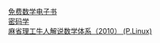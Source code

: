 [免费数学电子书](http://weekly.manong.io/bounce?url=http%3A%2F%2Fwww.e-booksdirectory.com%2Fmathematics.php&aid=274&nid=13)  
[密码学](http://weekly.manong.io/bounce?url=https%3A%2F%2Fwww.coursera.org%2Fcourse%2Fcryptography&aid=1587&nid=50)  
[麻省理工牛人解说数学体系（2010） (P.Linux)](http://weekly.manong.io/bounce?url=http%3A%2F%2Fwww.penglixun.com%2Fstudy%2Fscience%2Fmit_math_system.html%3Fhmsr%3Dtoutiao.io%26utm_medium%3Dtoutiao.io%26utm_source%3Dtoutiao.io&aid=3829&nid=90)  

